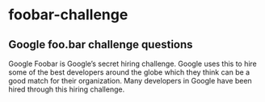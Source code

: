 # foobar-challenge
## Google foo.bar challenge questions

Google Foobar is Google’s secret hiring challenge. Google uses this to hire some of the best developers around the globe which they think can be a good match for their organization. Many developers in Google have been hired through this hiring challenge.
